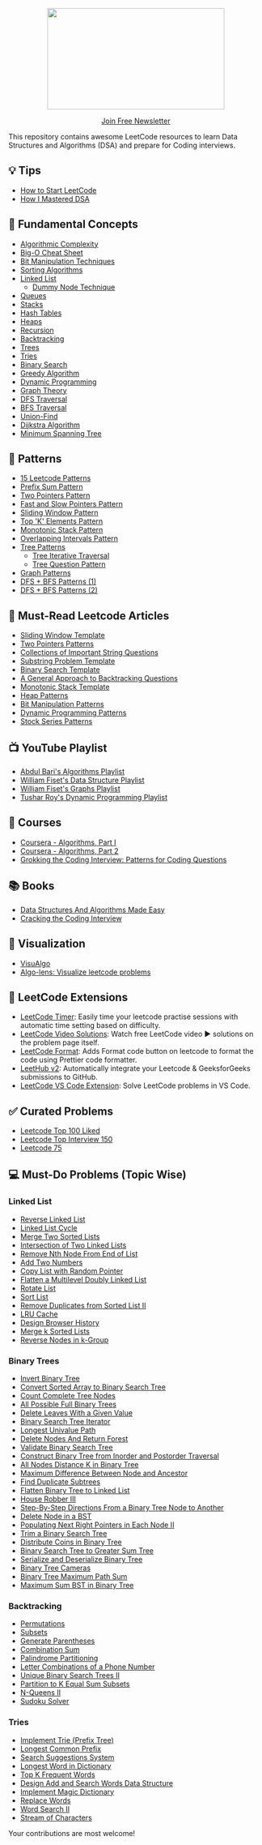 <p align="center">
  <img src="images/leetcode-repo-logo.png" width="350" height="200">
</p>
<p align="center">
  <a href="https://blog.algomaster.io/">Join Free Newsletter</a>
</p>

This repository contains awesome LeetCode resources to learn Data Structures and Algorithms (DSA) and prepare for Coding interviews.

## 💡 Tips
- [How to Start LeetCode](https://www.youtube.com/watch?v=Nx4bvwU0DqE)
- [How I Mastered DSA](https://blog.algomaster.io/p/how-i-mastered-data-structures-and-algorithms)

## 📌 Fundamental Concepts
- [Algorithmic Complexity](https://blog.algomaster.io/p/57bd4963-462f-4294-a972-4012691fc729)
- [Big-O Cheat Sheet](https://www.bigocheatsheet.com/)
- [Bit Manipulation Techniques](https://blog.algomaster.io/p/c650df76-f978-46ee-a572-eb13c354905d)
- [Sorting Algorithms](https://medium.com/jl-codes/understanding-sorting-algorithms-af6222995c8)
- [Linked List](https://leetcode.com/discuss/study-guide/1800120/become-master-in-linked-list)
  - [Dummy Node Technique](https://blog.algomaster.io/p/5d7a1368-7a0c-461a-93a9-732333ceb2a8)
- [Queues](https://medium.com/basecs/to-queue-or-not-to-queue-2653bcde5b04)
- [Stacks](https://medium.com/basecs/stacks-and-overflows-dbcf7854dc67)
- [Hash Tables](https://medium.com/basecs/taking-hash-tables-off-the-shelf-139cbf4752f0)
- [Heaps](https://medium.com/basecs/learning-to-love-heaps-cef2b273a238)
- [Recursion](https://leetcode.com/discuss/study-guide/1733447/become-master-in-recursion)
- [Backtracking](https://medium.com/algorithms-and-leetcode/backtracking-e001561b9f28)
- [Trees](https://leetcode.com/discuss/study-guide/1820334/Become-Master-in-Tree)
- [Tries](https://medium.com/basecs/trying-to-understand-tries-3ec6bede0014)
- [Binary Search](https://leetcode.com/discuss/study-guide/786126/Python-Powerful-Ultimate-Binary-Search-Template.-Solved-many-problems)
- [Greedy Algorithm](https://www.freecodecamp.org/news/greedy-algorithms/)
- [Dynamic Programming](https://medium.com/basecs/less-repetition-more-dynamic-programming-43d29830a630)
- [Graph Theory](https://medium.com/basecs/a-gentle-introduction-to-graph-theory-77969829ead8)
- [DFS Traversal](https://medium.com/basecs/deep-dive-through-a-graph-dfs-traversal-8177df5d0f13)
- [BFS Traversal](https://medium.com/basecs/going-broad-in-a-graph-bfs-traversal-959bd1a09255)
- [Union-Find](https://leetcode.com/discuss/general-discussion/1072418/Disjoint-Set-Union-(DSU)Union-Find-A-Complete-Guide)
- [Dijkstra Algorithm](https://leetcode.com/discuss/study-guide/1059477/A-guide-to-Dijkstra's-Algorithm)
- [Minimum Spanning Tree](https://www.hackerearth.com/practice/algorithms/graphs/minimum-spanning-tree/tutorial/)

## 🚀 Patterns
- [15 Leetcode Patterns](https://blog.algomaster.io/p/15-leetcode-patterns)
- [Prefix Sum Pattern](https://blog.algomaster.io/p/f96dd3de-c89c-428e-a88d-b1f751a42a57)
- [Two Pointers Pattern](https://blog.algomaster.io/p/69025a2e-b0d5-4705-8507-bba16c2691f1)
- [Fast and Slow Pointers Pattern](https://blog.algomaster.io/p/7dcce8e9-beee-4fef-8874-7aae025031b1)
- [Sliding Window Pattern](https://blog.algomaster.io/p/f4412a17-7a3a-4d0b-8e39-9ea8f429bf7c)
- [Top 'K' Elements Pattern](https://blog.algomaster.io/p/322aac40-c4d0-4e54-980d-b22d9eeebca6)
- [Monotonic Stack Pattern](https://blog.algomaster.io/p/5dabff21-11f4-470d-8e38-76ff07c63fdf)
- [Overlapping Intervals Pattern](https://blog.algomaster.io/p/812e72f7-eced-4256-a4c1-00606ae50679)
- [Tree Patterns](https://leetcode.com/discuss/study-guide/937307/Iterative-or-Recursive-or-DFS-and-BFS-Tree-Traversal-or-In-Pre-Post-and-LevelOrder-or-Views)
  - [Tree Iterative Traversal](https://medium.com/leetcode-patterns/leetcode-pattern-0-iterative-traversals-on-trees-d373568eb0ec)
  - [Tree Question Pattern](https://leetcode.com/discuss/study-guide/2879240/TREE-QUESTION-PATTERN-2023-oror-TREE-STUDY-GUIDE) 
- [Graph Patterns](https://leetcode.com/discuss/study-guide/655708/Graph-For-Beginners-Problems-or-Pattern-or-Sample-Solutions)
- [DFS + BFS Patterns (1)](https://medium.com/leetcode-patterns/leetcode-pattern-1-bfs-dfs-25-of-the-problems-part-1-519450a84353)
- [DFS + BFS Patterns (2)](https://medium.com/leetcode-patterns/leetcode-pattern-2-dfs-bfs-25-of-the-problems-part-2-a5b269597f52)

## 📝 Must-Read Leetcode Articles
- [Sliding Window Template](https://leetcode.com/problems/frequency-of-the-most-frequent-element/solutions/1175088/C++-Maximum-Sliding-Window-Cheatsheet-Template/)
- [Two Pointers Patterns](https://leetcode.com/discuss/study-guide/1688903/Solved-all-two-pointers-problems-in-100-days)
- [Collections of Important String Questions](https://leetcode.com/discuss/study-guide/2001789/Collections-of-Important-String-questions-Pattern)
- [Substring Problem Template](https://leetcode.com/problems/minimum-window-substring/solutions/26808/Here-is-a-10-line-template-that-can-solve-most-'substring'-problems/)
- [Binary Search Template](https://leetcode.com/discuss/study-guide/786126/Python-Powerful-Ultimate-Binary-Search-Template.-Solved-many-problems)
- [A General Approach to Backtracking Questions](https://leetcode.com/problems/permutations/solutions/18239/A-general-approach-to-backtracking-questions-in-Java-(Subsets-Permutations-Combination-Sum-Palindrome-Partioning)/)
- [Monotonic Stack Template](https://leetcode.com/discuss/study-guide/2347639/A-comprehensive-guide-and-template-for-monotonic-stack-based-problems)
- [Heap Patterns](https://leetcode.com/discuss/general-discussion/1127238/master-heap-by-solving-23-questions-in-4-patterns-category)
- [Bit Manipulation Patterns](https://leetcode.com/discuss/study-guide/4282051/all-types-of-patterns-for-bits-manipulations-and-how-to-use-it)
- [Dynamic Programming Patterns](https://leetcode.com/discuss/study-guide/458695/Dynamic-Programming-Patterns)
- [Stock Series Patterns](https://leetcode.com/problems/best-time-to-buy-and-sell-stock-with-transaction-fee/solutions/108870/most-consistent-ways-of-dealing-with-the-series-of-stock-problems/)

## 📺 YouTube Playlist
- [Abdul Bari's Algorithms Playlist](https://www.youtube.com/playlist?list=PLDN4rrl48XKpZkf03iYFl-O29szjTrs_O)
- [William Fiset's Data Structure Playlist](https://www.youtube.com/playlist?list=PLDV1Zeh2NRsB6SWUrDFW2RmDotAfPbeHu)
- [William Fiset's Graphs Playlist](https://www.youtube.com/playlist?list=PLDV1Zeh2NRsDGO4--qE8yH72HFL1Km93P)
- [Tushar Roy's Dynamic Programming Playlist](https://www.youtube.com/playlist?list=PLrmLmBdmIlpsHaNTPP_jHHDx_os9ItYXr)

## 📇 Courses
- [Coursera - Algorithms, Part I](https://www.coursera.org/learn/algorithms-part1)
- [Coursera - Algorithms, Part 2](https://www.coursera.org/learn/algorithms-part2)
- [Grokking the Coding Interview: Patterns for Coding Questions](https://www.designgurus.io/course/grokking-the-coding-interview/?aff=mopp8k)

## 📚 Books
- [Data Structures And Algorithms Made Easy](https://www.amazon.com/Data-Structures-Algorithms-Made-Easy-ebook/dp/B0CBW278NC/)
- [Cracking the Coding Interview](https://www.amazon.com/Cracking-Coding-Interview-Programming-Questions/dp/0984782850/)

## 🔎 Visualization
- [VisuAlgo](https://visualgo.net/en)
- [Algo-lens: Visualize leetcode problems](https://github.com/jaroslaw-weber/algo-lens)

## 📎 LeetCode Extensions
- [LeetCode Timer](https://chromewebstore.google.com/detail/leetcode-timer/gfkgelnlcnomnahkfmhemgpahgmibofd): Easily time your leetcode practise sessions with automatic time setting based on difficulty.
- [LeetCode Video Solutions](https://chromewebstore.google.com/detail/leetcode-video-solutions/ilnmgkahgjdpkoliooildngldmilhelm): Watch free LeetCode video ▶ solutions on the problem page itself.
- [LeetCode Format](https://chromewebstore.google.com/detail/leetcode-format/imogghebhifnnlgogigikjecilkicfpp): Adds Format code button on leetcode to format the code using Prettier code formatter.
- [LeetHub v2](https://chromewebstore.google.com/detail/leethub-v2/mhanfgfagplhgemhjfeolkkdidbakocm?hl=en): Automatically integrate your Leetcode & GeeksforGeeks submissions to GitHub.
- [LeetCode VS Code Extension](https://marketplace.visualstudio.com/items?itemName=LeetCode.vscode-leetcode): Solve LeetCode problems in VS Code.

## ✅ Curated Problems
- [Leetcode Top 100 Liked](https://leetcode.com/studyplan/top-100-liked/)
- [Leetcode Top Interview 150](https://leetcode.com/studyplan/top-interview-150/)
- [Leetcode 75](https://leetcode.com/studyplan/leetcode-75/)

## 💻 Must-Do Problems (Topic Wise)
### Linked List
- [Reverse Linked List](https://leetcode.com/problems/reverse-linked-list/description/)
- [Linked List Cycle](https://leetcode.com/problems/linked-list-cycle/description/)
- [Merge Two Sorted Lists](https://leetcode.com/problems/merge-two-sorted-lists/description/)
- [Intersection of Two Linked Lists](https://leetcode.com/problems/intersection-of-two-linked-lists/description/)
- [Remove Nth Node From End of List](https://leetcode.com/problems/remove-nth-node-from-end-of-list/description/)
- [Add Two Numbers](https://leetcode.com/problems/add-two-numbers/description/)
- [Copy List with Random Pointer](https://leetcode.com/problems/copy-list-with-random-pointer/description/)
- [Flatten a Multilevel Doubly Linked List](https://leetcode.com/problems/flatten-a-multilevel-doubly-linked-list)
- [Rotate List](https://leetcode.com/problems/rotate-list/description/)
- [Sort List](https://leetcode.com/problems/sort-list/description/)
- [Remove Duplicates from Sorted List II](https://leetcode.com/problems/remove-duplicates-from-sorted-list-ii/description/)
- [LRU Cache](https://leetcode.com/problems/lru-cache/description/)
- [Design Browser History](https://leetcode.com/problems/design-browser-history/description/)
- [Merge k Sorted Lists](https://leetcode.com/problems/merge-k-sorted-lists/description/)
- [Reverse Nodes in k-Group](https://leetcode.com/problems/reverse-nodes-in-k-group/description/)
### Binary Trees
  - [Invert Binary Tree](https://leetcode.com/problems/invert-binary-tree/description/)
  - [Convert Sorted Array to Binary Search Tree](https://leetcode.com/problems/convert-sorted-array-to-binary-search-tree/description/)
  - [Count Complete Tree Nodes](https://leetcode.com/problems/count-complete-tree-nodes/description/)
  - [All Possible Full Binary Trees](https://leetcode.com/problems/all-possible-full-binary-trees/description/)
  - [Delete Leaves With a Given Value](https://leetcode.com/problems/delete-leaves-with-a-given-value/description/)
  - [Binary Search Tree Iterator](https://leetcode.com/problems/binary-search-tree-iterator/description/)
  - [Longest Univalue Path](https://leetcode.com/problems/longest-univalue-path/description/)
  - [Delete Nodes And Return Forest](https://leetcode.com/problems/delete-nodes-and-return-forest/description/)
  - [Validate Binary Search Tree](https://leetcode.com/problems/validate-binary-search-tree/description/)
  - [Construct Binary Tree from Inorder and Postorder Traversal](https://leetcode.com/problems/construct-binary-tree-from-inorder-and-postorder-traversal/description/)
  - [All Nodes Distance K in Binary Tree](https://leetcode.com/problems/all-nodes-distance-k-in-binary-tree/description/)
  - [Maximum Difference Between Node and Ancestor](https://leetcode.com/problems/maximum-difference-between-node-and-ancestor/description/)
  - [Find Duplicate Subtrees](https://leetcode.com/problems/find-duplicate-subtrees/description/)
  - [Flatten Binary Tree to Linked List](https://leetcode.com/problems/flatten-binary-tree-to-linked-list/description/)
  - [House Robber III](https://leetcode.com/problems/house-robber-iii/description/)
  - [Step-By-Step Directions From a Binary Tree Node to Another](https://leetcode.com/problems/step-by-step-directions-from-a-binary-tree-node-to-another/description/)
  - [Delete Node in a BST](https://leetcode.com/problems/delete-node-in-a-bst/description/)
  - [Populating Next Right Pointers in Each Node II](https://leetcode.com/problems/populating-next-right-pointers-in-each-node-ii/description/)
  - [Trim a Binary Search Tree](https://leetcode.com/problems/trim-a-binary-search-tree/description/)
  - [Distribute Coins in Binary Tree](https://leetcode.com/problems/distribute-coins-in-binary-tree/description/)
  - [Binary Search Tree to Greater Sum Tree](https://leetcode.com/problems/binary-search-tree-to-greater-sum-tree/description/)
  - [Serialize and Deserialize Binary Tree](https://leetcode.com/problems/serialize-and-deserialize-binary-tree/description/)
  - [Binary Tree Cameras](https://leetcode.com/problems/binary-tree-cameras/description/)
  - [Binary Tree Maximum Path Sum](https://leetcode.com/problems/binary-tree-maximum-path-sum/description/)
  - [Maximum Sum BST in Binary Tree](https://leetcode.com/problems/maximum-sum-bst-in-binary-tree/description/)
### Backtracking
- [Permutations](https://leetcode.com/problems/permutations/description/)
- [Subsets](https://leetcode.com/problems/subsets/description/)
- [Generate Parentheses](https://leetcode.com/problems/generate-parentheses/description/)
- [Combination Sum](https://leetcode.com/problems/combination-sum/description/)
- [Palindrome Partitioning](https://leetcode.com/problems/palindrome-partitioning/description/)
- [Letter Combinations of a Phone Number](https://leetcode.com/problems/letter-combinations-of-a-phone-number/description/)
- [Unique Binary Search Trees II](https://leetcode.com/problems/unique-binary-search-trees-ii/description/)
- [Partition to K Equal Sum Subsets](https://leetcode.com/problems/partition-to-k-equal-sum-subsets/description/)
- [N-Queens II](https://leetcode.com/problems/n-queens-ii/description/)
- [Sudoku Solver](https://leetcode.com/problems/sudoku-solver/description/)
### Tries
  - [Implement Trie (Prefix Tree)](https://leetcode.com/problems/implement-trie-prefix-tree/description/)
  - [Longest Common Prefix](https://leetcode.com/problems/longest-common-prefix/description/)
  - [Search Suggestions System](https://leetcode.com/problems/search-suggestions-system/description/)
  - [Longest Word in Dictionary](https://leetcode.com/problems/longest-word-in-dictionary/description/)
  - [Top K Frequent Words](https://leetcode.com/problems/top-k-frequent-words/description/)
  - [Design Add and Search Words Data Structure](https://leetcode.com/problems/design-add-and-search-words-data-structure/description/)
  - [Implement Magic Dictionary](https://leetcode.com/problems/implement-magic-dictionary/description/)
  - [Replace Words](https://leetcode.com/problems/replace-words/description/)
  - [Word Search II](https://leetcode.com/problems/word-search-ii/description/)
  - [Stream of Characters](https://leetcode.com/problems/stream-of-characters/description/)


Your contributions are most welcome!
